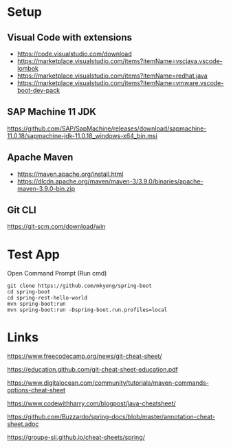 # Setup

## Visual Code with extensions 

* https://code.visualstudio.com/download
* https://marketplace.visualstudio.com/items?itemName=vscjava.vscode-lombok
* https://marketplace.visualstudio.com/items?itemName=redhat.java
* https://marketplace.visualstudio.com/items?itemName=vmware.vscode-boot-dev-pack 


## SAP Machine 11 JDK 

https://github.com/SAP/SapMachine/releases/download/sapmachine-11.0.18/sapmachine-jdk-11.0.18_windows-x64_bin.msi

## Apache Maven

* https://maven.apache.org/install.html
* https://dlcdn.apache.org/maven/maven-3/3.9.0/binaries/apache-maven-3.9.0-bin.zip

## Git CLI

https://git-scm.com/download/win


# Test App

  Open Command Prompt (Run cmd)

  ```
  git clone https://github.com/mkyong/spring-boot
  cd spring-boot
  cd spring-rest-hello-world
  mvn spring-boot:run
  mvn spring-boot:run -Dspring-boot.run.profiles=local
  ```

# Links

https://www.freecodecamp.org/news/git-cheat-sheet/

https://education.github.com/git-cheat-sheet-education.pdf

https://www.digitalocean.com/community/tutorials/maven-commands-options-cheat-sheet

https://www.codewithharry.com/blogpost/java-cheatsheet/

https://github.com/Buzzardo/spring-docs/blob/master/annotation-cheat-sheet.adoc

https://groupe-sii.github.io/cheat-sheets/spring/